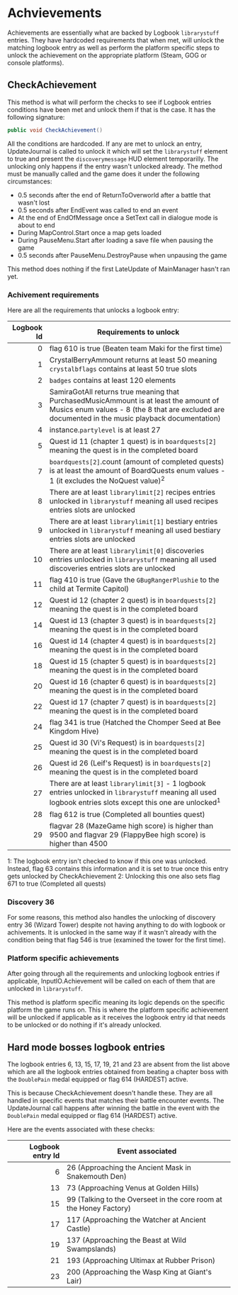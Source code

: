 # Achvievements
Achievements are essentially what are backed by Logbook `librarystuff` entries. They have hardcoded requirements that when met, will unlock the matching logbook entry as well as perform the platform specific steps to unlock the achievement on the appropriate platform (Steam, GOG or console platforms).

## CheckAchievement
This method is what will perform the checks to see if Logbook entries conditions have been met and unlock them if that is the case. It has the following signature:

```cs
public void CheckAchievement()
```
All the conditions are hardcoded. If any are met to unlock an entry, UpdateJournal is called to unlock it which will set the `librarystuff` element to true and present the `discoverymessage` HUD element temporarilly. The unlocking only happens if the entry wasn't unlocked already. The method must be manually called and the game does it under the following circumstances:

- 0.5 seconds after the end of ReturnToOverworld after a battle that wasn't lost
- 0.5 seconds after EndEvent was called to end an event
- At the end of EndOfMessage once a SetText call in dialogue mode is about to end
- During MapControl.Start once a map gets loaded
- During PauseMenu.Start after loading a save file when pausing the game
- 0.5 seconds after PauseMenu.DestroyPause when unpausing the game

This method does nothing if the first LateUpdate of MainManager hasn't ran yet.

### Achivement requirements
Here are all the requirements that unlocks a logbook entry:

|Logbook Id|Requirements to unlock|
|---------:|----------------------|
|0|flag 610 is true (Beaten team Maki for the first time)|
|1|CrystalBerryAmmount returns at least 50 meaning `crystalbflags` contains at least 50 true slots|
|2|`badges` contains at least 120 elements|
|3|SamiraGotAll returns true meaning that PurchasedMusicAmmount is at least the amount of Musics enum values - 8 (the 8 that are excluded are documented in the music playback documentation)|
|4|instance.`partylevel` is at least 27|
|5|Quest id 11 (chapter 1 quest) is in `boardquests[2]` meaning the quest is in the completed board|
|7|`boardquests[2]`.count (amount of completed quests) is at least the amount of BoardQuests enum values - 1 (it excludes the NoQuest value)<sup>2</sup>|
|8|There are at least `librarylimit[2]` recipes entries unlocked in `librarystuff` meaning all used recipes entries slots are unlocked|
|9|There are at least `librarylimit[1]` bestiary entries unlocked in `librarystuff` meaning all used bestiary entries slots are unlocked|
|10|There are at least `librarylimit[0]` discoveries entries unlocked in `librarystuff` meaning all used discoveries entries slots are unlocked|
|11|flag 410 is true (Gave the `GBugRangerPlushie` to the child at Termite Capitol)|
|12|Quest id 12 (chapter 2 quest) is in `boardquests[2]` meaning the quest is in the completed board|
|14|Quest id 13 (chapter 3 quest) is in `boardquests[2]` meaning the quest is in the completed board|
|16|Quest id 14 (chapter 4 quest) is in `boardquests[2]` meaning the quest is in the completed board|
|18|Quest id 15 (chapter 5 quest) is in `boardquests[2]` meaning the quest is in the completed board|
|20|Quest id 16 (chapter 6 quest) is in `boardquests[2]` meaning the quest is in the completed board|
|22|Quest id 17 (chapter 7 quest) is in `boardquests[2]` meaning the quest is in the completed board|
|24|flag 341 is true (Hatched the Chomper Seed at Bee Kingdom Hive)|
|25|Quest id 30 (Vi's Request) is in `boardquests[2]` meaning the quest is in the completed board|
|26|Quest id 26 (Leif's Request) is in `boardquests[2]` meaning the quest is in the completed board|
|27|There are at least `librarylimit[3]` - 1 logbook entries unlocked in `librarystuff` meaning all used logbook entries slots except this one are unlocked<sup>1</sup>|
|28|flag 612 is true (Completed all bounties quest)|
|29|flagvar 28 (MazeGame high score) is higher than 9500 and flagvar 29 (FlappyBee high score) is higher than 4500|

1: The logbook entry isn't checked to know if this one was unlocked. Instead, flag 63 contains this information and it is set to true once this entry gets unlocked by CheckAchievement
2: Unlocking this one also sets flag 671 to true (Completed all quests)

### Discovery 36
For some reasons, this method also handles the unlocking of discovery entry 36 (Wizard Tower) despite not having anything to do with logbook or achivements. It is unlocked in the same way if it wasn't already with the condition being that flag 546 is true (examined the tower for the first time).

### Platform specific achievements
After going through all the requirements and unlocking logbook entries if applicable, InputIO.Achievement will be called on each of them that are unlocked in `librarystuff`.

This method is platform specific meaning its logic depends on the specific platform the game runs on. This is where the platform specific achievement will be unlocked if applicable as it receives the logbook entry id that needs to be unlocked or do nothing if it's already unlocked.

## Hard mode bosses logbook entries
The logbook entries 6, 13, 15, 17, 19, 21 and 23 are absent from the list above which are all the logbook entries obtained from beating a chapter boss with the `DoublePain` medal equipped or flag 614 (HARDEST) active.

This is because CheckAchievement doesn't handle these. They are all handled in specific events that matches their battle encounter events. The UpdateJournal call happens after winning the battle in the event with the `DoublePain` medal equipped or flag 614 (HARDEST) active.

Here are the events associated with these checks:

|Logbook entry Id|Event associated|
|---------------:|----------------|
|6|26 (Approaching the Ancient Mask in Snakemouth Den)|
|13|73 (Approaching Venus at Golden Hills)|
|15|99 (Talking to the Overseet in the core room at the Honey Factory)|
|17|117 (Approaching the Watcher at Ancient Castle)|
|19|137 (Approaching the Beast at Wild Swampslands)|
|21|193 (Approaching Ultimax at Rubber Prison)|
|23|200 (Approaching the Wasp King at Giant's Lair)|
